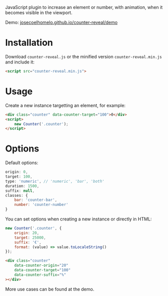 JavaScript plugin to increase an element or number, with animation, when it becomes visible in the viewport.

Demo: [josecoelhomelo.github.io/counter-reveal/demo](https://josecoelhomelo.github.io/counter-reveal/demo)

# Installation

Download `counter-reveal.js` or the minified version `counter-reveal.min.js` and include it:
```html
<script src="counter-reveal.min.js">
```

# Usage

Create a new instance targetting an element, for example:

```html
<div class="counter" data-counter-target="100">0</div>
<script>
    new Counter('.counter');
</script>
```

# Options

Default options:
```js
origin: 0,
target: 100,
type: 'numeric', // 'numeric', 'bar', 'both'
duration: 1500,
suffix: null,
classes: {
    bar: 'counter-bar',
    number: 'counter-number'
} 
```

You can set options when creating a new instance or directly in HTML:

```js
new Counter('.counter', {
    origin: 20,
    target: 25000,
    suffix: '€',    
    format: (value) => value.toLocaleString()
});
```
```html
<div class="counter"
    data-counter-origin="20"
    data-counter-target="100"
    data-counter-suffix="%"
></div>
```

More use cases can be found at the demo.